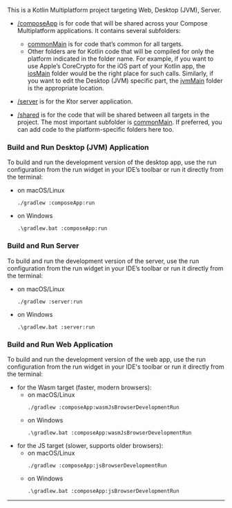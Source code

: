 This is a Kotlin Multiplatform project targeting Web, Desktop (JVM), Server.

* [/composeApp](./composeApp/src) is for code that will be shared across your Compose Multiplatform applications.
  It contains several subfolders:
  - [commonMain](./composeApp/src/commonMain/kotlin) is for code that’s common for all targets.
  - Other folders are for Kotlin code that will be compiled for only the platform indicated in the folder name.
    For example, if you want to use Apple’s CoreCrypto for the iOS part of your Kotlin app,
    the [iosMain](./composeApp/src/iosMain/kotlin) folder would be the right place for such calls.
    Similarly, if you want to edit the Desktop (JVM) specific part, the [jvmMain](./composeApp/src/jvmMain/kotlin)
    folder is the appropriate location.

* [/server](./server/src/main/kotlin) is for the Ktor server application.

* [/shared](./shared/src) is for the code that will be shared between all targets in the project.
  The most important subfolder is [commonMain](./shared/src/commonMain/kotlin). If preferred, you
  can add code to the platform-specific folders here too.

### Build and Run Desktop (JVM) Application

To build and run the development version of the desktop app, use the run configuration from the run widget
in your IDE’s toolbar or run it directly from the terminal:
- on macOS/Linux
  ```shell
  ./gradlew :composeApp:run
  ```
- on Windows
  ```shell
  .\gradlew.bat :composeApp:run
  ```

### Build and Run Server

To build and run the development version of the server, use the run configuration from the run widget
in your IDE’s toolbar or run it directly from the terminal:
- on macOS/Linux
  ```shell
  ./gradlew :server:run
  ```
- on Windows
  ```shell
  .\gradlew.bat :server:run
  ```

### Build and Run Web Application

To build and run the development version of the web app, use the run configuration from the run widget
in your IDE's toolbar or run it directly from the terminal:
- for the Wasm target (faster, modern browsers):
  - on macOS/Linux
    ```shell
    ./gradlew :composeApp:wasmJsBrowserDevelopmentRun
    ```
  - on Windows
    ```shell
    .\gradlew.bat :composeApp:wasmJsBrowserDevelopmentRun
    ```
- for the JS target (slower, supports older browsers):
  - on macOS/Linux
    ```shell
    ./gradlew :composeApp:jsBrowserDevelopmentRun
    ```
  - on Windows
    ```shell
    .\gradlew.bat :composeApp:jsBrowserDevelopmentRun
    ```

---